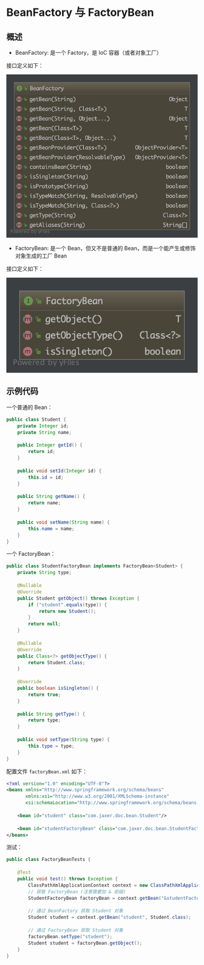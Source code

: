 #  BeanFactory 与 FactoryBean

##  概述

- BeanFactory: 是一个 Factory，是 IoC 容器（或者对象工厂）

接口定义如下：

![BeanFactory](https://github.com/JiaoXR/Reading-Notes/blob/master/pics/Spring/BeanFactory.png)

- FactoryBean: 是一个 Bean，但又不是普通的 Bean，而是一个能产生或修饰对象生成的工厂 Bean

接口定义如下：

![FactoryBean](https://github.com/JiaoXR/Reading-Notes/blob/master/pics/Spring/FactoryBean.png)



##  示例代码

一个普通的 Bean：

```java
public class Student {
    private Integer id;
    private String name;

    public Integer getId() {
        return id;
    }

    public void setId(Integer id) {
        this.id = id;
    }

    public String getName() {
        return name;
    }

    public void setName(String name) {
        this.name = name;
    }
}
```

一个 FactoryBean：

```java
public class StudentFactoryBean implements FactoryBean<Student> {
    private String type;

    @Nullable
    @Override
    public Student getObject() throws Exception {
        if ("student".equals(type)) {
            return new Student();
        }
        return null;
    }

    @Nullable
    @Override
    public Class<?> getObjectType() {
        return Student.class;
    }

    @Override
    public boolean isSingleton() {
        return true;
    }

    public String getType() {
        return type;
    }

    public void setType(String type) {
        this.type = type;
    }
}
```

配置文件 `factoryBean.xml` 如下：

```xml
<?xml version="1.0" encoding="UTF-8"?>
<beans xmlns="http://www.springframework.org/schema/beans"
       xmlns:xsi="http://www.w3.org/2001/XMLSchema-instance"
       xsi:schemaLocation="http://www.springframework.org/schema/beans http://www.springframework.org/schema/beans/spring-beans.xsd">

    <bean id="student" class="com.jaxer.doc.bean.Student"/>

    <bean id="studentFactoryBean" class="com.jaxer.doc.bean.StudentFactoryBean"/>
</beans>
```

测试：

```java
public class FactoryBeanTests {

    @Test
    public void test() throws Exception {
        ClassPathXmlApplicationContext context = new ClassPathXmlApplicationContext("factoryBean.xml");
        // 获取 FactoryBean (注意需要加 & 前缀)
        StudentFactoryBean factoryBean = context.getBean("&studentFactoryBean", StudentFactoryBean.class);
        
        // 通过 BeanFactory 获取 Student 对象
        Student student = context.getBean("student", Student.class);
        
        // 通过 FactoryBean 获取 Student 对象
        factoryBean.setType("student");
        Student student = factoryBean.getObject();
    }
}
```

